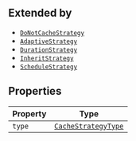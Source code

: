 ## Extended by

- [`DoNotCacheStrategy`](DoNotCacheStrategy.md)
- [`AdaptiveStrategy`](AdaptiveStrategy.md)
- [`DurationStrategy`](DurationStrategy.md)
- [`InheritStrategy`](InheritStrategy.md)
- [`ScheduleStrategy`](ScheduleStrategy.md)

## Properties

| Property                 | Type                                        |
| ------------------------ | ------------------------------------------- |
| <a id="type"></a> `type` | [`CacheStrategyType`](CacheStrategyType.md) |
